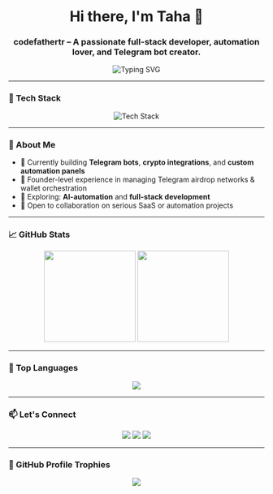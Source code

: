 <h1 align="center">Hi there, I'm Taha 👋</h1>
<h3 align="center"> <strong>codefathertr</strong> – A passionate full-stack developer, automation lover, and Telegram bot creator.</h3>

<p align="center">
  <img src="https://readme-typing-svg.demolab.com/?lines=Full-stack%20Developer;Telegram%20Bot%20Master;Automation%20Engineer;Always%20learning%20new%20techs...&center=true&width=500&height=45&color=58A6FF&vCenter=true&size=22" alt="Typing SVG" />
</p>

---

### 🧰 Tech Stack

<p align="center">
  <img src="https://skillicons.dev/icons?i=python,php,js,html,css,nodejs,mysql,sqlite,linux,bash,git,github&perline=7" alt="Tech Stack" />
</p>

---

### 🚀 About Me

- 🔭 Currently building **Telegram bots**, **crypto integrations**, and **custom automation panels**
- 💼 Founder-level experience in managing Telegram airdrop networks & wallet orchestration
- 🧠 Exploring: **AI-automation** and **full-stack development**
- 🤝 Open to collaboration on serious SaaS or automation projects

---

### 📈 GitHub Stats

<p align="center">
  <img src="https://github-readme-stats.vercel.app/api?username=codefathertr&show_icons=true&theme=github_dark&hide_border=true&rank_icon=github&include_all_commits=true&count_private=true" height="180px"/>
  <img src="https://github-readme-streak-stats.herokuapp.com?user=codefathertr&theme=github-dark&hide_border=true" height="180px"/>
</p>

---

### 🧠 Top Languages

<p align="center">
  <img src="https://github-readme-stats.vercel.app/api/top-langs/?username=codefathertr&layout=compact&theme=github_dark&hide_border=true" />
</p>

---

### 📫 Let's Connect

<p align="center">
  <a href="mailto:tahakotil2@gmail.com"><img src="https://img.shields.io/badge/email-%23EA4335.svg?&style=for-the-badge&logo=gmail&logoColor=white"/></a>
  <a href="https://t.me/codefathertr"><img src="https://img.shields.io/badge/Telegram-2CA5E0?style=for-the-badge&logo=telegram&logoColor=white"/></a>
  <a href="https://www.linkedin.com/in/tahakotil2/"><img src="https://img.shields.io/badge/LinkedIn-0077B5?style=for-the-badge&logo=linkedin&logoColor=white"/></a>
</p>

---

### 🎨 GitHub Profile Trophies

<p align="center">
  <img src="https://github-profile-trophy.vercel.app/?username=codefathertr&theme=algolia&column=7&margin-w=10&margin-h=10" />
</p>
